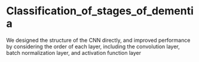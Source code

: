 # Classification_of_stages_of_dementia
We designed the structure of the CNN directly, and improved performance by considering the order of each layer, including the convolution layer, batch normalization layer, and activation function layer
